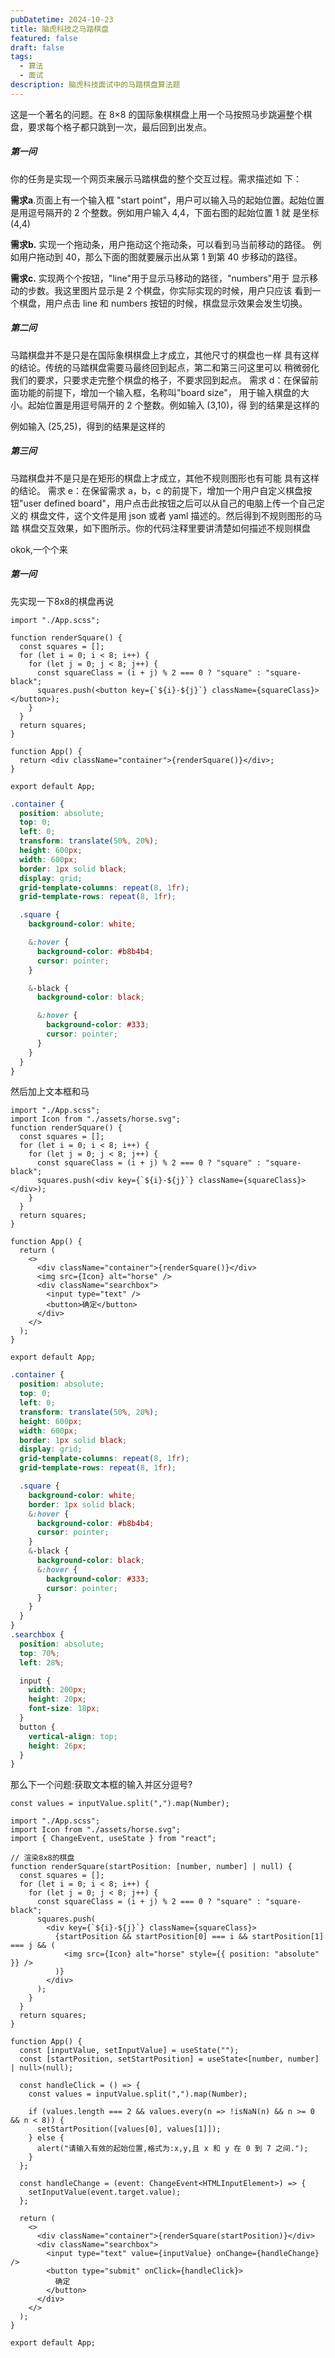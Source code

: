 ```yaml
---
pubDatetime: 2024-10-23
title: 脑虎科技之马踏棋盘
featured: false
draft: false
tags:
  - 算法
  - 面试
description: 脑虎科技面试中的马踏棋盘算法题
---
```


这是一个著名的问题。在 8×8 的国际象棋棋盘上用一个马按照马步跳遍整个棋盘，要求每个格子都只跳到一次，最后回到出发点。

##### 第一问

你的任务是实现一个网页来展示马踏棋盘的整个交互过程。需求描述如 下：

**需求a**.页面上有一个输入框 "start point"，用户可以输入马的起始位置。起始位置是用逗号隔开的 2 个整数。例如用户输入 4,4，下面右图的起始位置 1 就 是坐标(4,4)

**需求b.** 实现一个拖动条，用户拖动这个拖动条，可以看到马当前移动的路径。 例如用户拖动到 40，那么下面的图就要展示出从第 1 到第 40 步移动的路径。

**需求c.** 实现两个个按钮，"line"用于显示马移动的路径，"numbers"用于 显示移动的步数。我这里图片显示是 2 个棋盘，你实际实现的时候，用户只应该 看到一个棋盘，用户点击 line 和 numbers 按钮的时候，棋盘显示效果会发生切换。

##### 第二问

马踏棋盘并不是只是在国际象棋棋盘上才成立，其他尺寸的棋盘也一样 具有这样的结论。传统的马踏棋盘需要马最终回到起点，第二和第三问这里可以 稍微弱化我们的要求，只要求走完整个棋盘的格子，不要求回到起点。 需求 d：在保留前面功能的前提下，增加一个输入框，名称叫"board size"， 用于输入棋盘的大小。起始位置是用逗号隔开的 2 个整数。例如输入 (3,10)，得 到的结果是这样的

例如输入 (25,25)，得到的结果是这样的

##### 第三问

马踏棋盘并不是只是在矩形的棋盘上才成立，其他不规则图形也有可能 具有这样的结论。 需求 e：在保留需求 a，b，c 的前提下，增加一个用户自定义棋盘按钮"user defined board"，用户点击此按钮之后可以从自己的电脑上传一个自己定义的 棋盘文件，这个文件是用 json 或者 yaml 描述的。然后得到不规则图形的马踏 棋盘交互效果，如下图所示。你的代码注释里要讲清楚如何描述不规则棋盘

okok,一个个来

##### 第一问

先实现一下8x8的棋盘再说

```tsx
import "./App.scss";

function renderSquare() {
  const squares = [];
  for (let i = 0; i < 8; i++) {
    for (let j = 0; j < 8; j++) {
      const squareClass = (i + j) % 2 === 0 ? "square" : "square-black";
      squares.push(<button key={`${i}-${j}`} className={squareClass}></button>);
    }
  }
  return squares;
}

function App() {
  return <div className="container">{renderSquare()}</div>;
}

export default App;
```

```scss
.container {
  position: absolute;
  top: 0;
  left: 0;
  transform: translate(50%, 20%);
  height: 600px;
  width: 600px;
  border: 1px solid black;
  display: grid;
  grid-template-columns: repeat(8, 1fr);
  grid-template-rows: repeat(8, 1fr);

  .square {
    background-color: white;

    &:hover {
      background-color: #b8b4b4;
      cursor: pointer;
    }

    &-black {
      background-color: black;

      &:hover {
        background-color: #333;
        cursor: pointer;
      }
    }
  }
}
```

然后加上文本框和马

```tsx
import "./App.scss";
import Icon from "./assets/horse.svg";
function renderSquare() {
  const squares = [];
  for (let i = 0; i < 8; i++) {
    for (let j = 0; j < 8; j++) {
      const squareClass = (i + j) % 2 === 0 ? "square" : "square-black";
      squares.push(<div key={`${i}-${j}`} className={squareClass}></div>);
    }
  }
  return squares;
}

function App() {
  return (
    <>
      <div className="container">{renderSquare()}</div>
      <img src={Icon} alt="horse" />
      <div className="searchbox">
        <input type="text" />
        <button>确定</button>
      </div>
    </>
  );
}

export default App;
```

```scss
.container {
  position: absolute;
  top: 0;
  left: 0;
  transform: translate(50%, 20%);
  height: 600px;
  width: 600px;
  border: 1px solid black;
  display: grid;
  grid-template-columns: repeat(8, 1fr);
  grid-template-rows: repeat(8, 1fr);

  .square {
    background-color: white;
    border: 1px solid black;
    &:hover {
      background-color: #b8b4b4;
      cursor: pointer;
    }
    &-black {
      background-color: black;
      &:hover {
        background-color: #333;
        cursor: pointer;
      }
    }
  }
}
.searchbox {
  position: absolute;
  top: 70%;
  left: 28%;

  input {
    width: 200px;
    height: 20px;
    font-size: 18px;
  }
  button {
    vertical-align: top;
    height: 26px;
  }
}
```

那么下一个问题:获取文本框的输入并区分逗号?

`const values = inputValue.split(",").map(Number);`

```tsx
import "./App.scss";
import Icon from "./assets/horse.svg";
import { ChangeEvent, useState } from "react";

// 渲染8x8的棋盘
function renderSquare(startPosition: [number, number] | null) {
  const squares = [];
  for (let i = 0; i < 8; i++) {
    for (let j = 0; j < 8; j++) {
      const squareClass = (i + j) % 2 === 0 ? "square" : "square-black";
      squares.push(
        <div key={`${i}-${j}`} className={squareClass}>
          {startPosition && startPosition[0] === i && startPosition[1] === j && (
            <img src={Icon} alt="horse" style={{ position: "absolute" }} />
          )}
        </div>
      );
    }
  }
  return squares;
}

function App() {
  const [inputValue, setInputValue] = useState("");
  const [startPosition, setStartPosition] = useState<[number, number] | null>(null);

  const handleClick = () => {
    const values = inputValue.split(",").map(Number);

    if (values.length === 2 && values.every(n => !isNaN(n) && n >= 0 && n < 8)) {
      setStartPosition([values[0], values[1]]);
    } else {
      alert("请输入有效的起始位置,格式为:x,y,且 x 和 y 在 0 到 7 之间.");
    }
  };

  const handleChange = (event: ChangeEvent<HTMLInputElement>) => {
    setInputValue(event.target.value);
  };

  return (
    <>
      <div className="container">{renderSquare(startPosition)}</div>
      <div className="searchbox">
        <input type="text" value={inputValue} onChange={handleChange} />
        <button type="submit" onClick={handleClick}>
          确定
        </button>
      </div>
    </>
  );
}

export default App;
```
